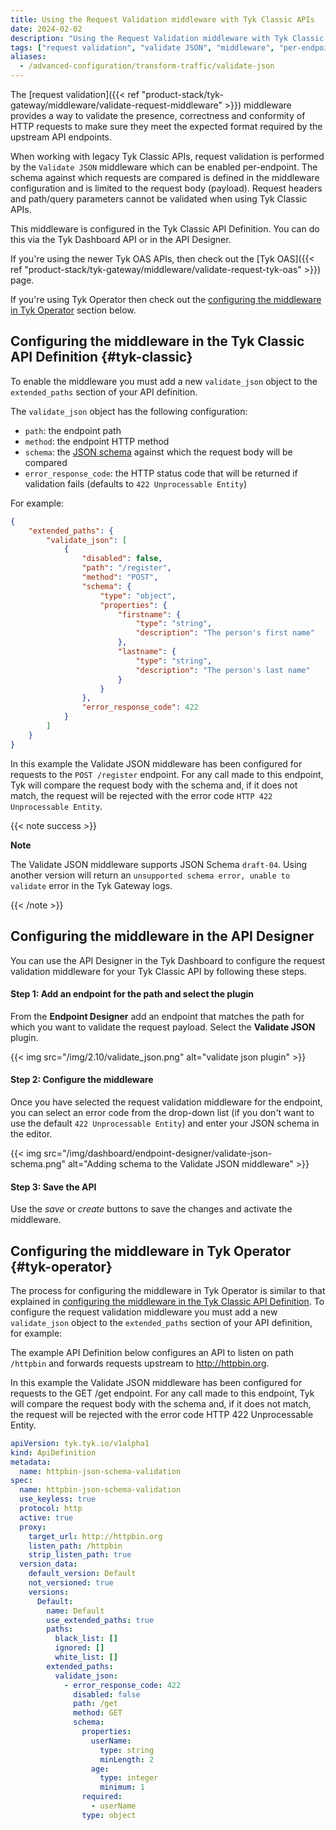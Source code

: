 ```yaml
---
title: Using the Request Validation middleware with Tyk Classic APIs
date: 2024-02-02
description: "Using the Request Validation middleware with Tyk Classic APIs"
tags: ["request validation", "validate JSON", "middleware", "per-endpoint", "Tyk Classic", "Tyk Classic API"]
aliases:
  - /advanced-configuration/transform-traffic/validate-json
---
```


The [request validation]({{< ref "product-stack/tyk-gateway/middleware/validate-request-middleware" >}}) middleware provides a way to validate the presence, correctness and conformity of HTTP requests to make sure they meet the expected format required by the upstream API endpoints.

When working with legacy Tyk Classic APIs, request validation is performed by the `Validate JSON` middleware which can be enabled per-endpoint. The schema against which requests are compared is defined in the middleware configuration and is limited to the request body (payload). Request headers and path/query parameters cannot be validated when using Tyk Classic APIs.

This middleware is configured in the Tyk Classic API Definition. You can do this via the Tyk Dashboard API or in the API Designer.

If you're using the newer Tyk OAS APIs, then check out the [Tyk OAS]({{< ref "product-stack/tyk-gateway/middleware/validate-request-tyk-oas" >}}) page.

If you're using Tyk Operator then check out the [configuring the middleware in Tyk Operator](#tyk-operator) section below.

## Configuring the middleware in the Tyk Classic API Definition {#tyk-classic}

To enable the middleware you must add a new `validate_json` object to the `extended_paths` section of your API definition.

The `validate_json` object has the following configuration:
- `path`: the endpoint path
- `method`: the endpoint HTTP method
- `schema`: the [JSON schema](https://json-schema.org/understanding-json-schema/basics) against which the request body will be compared
- `error_response_code`: the HTTP status code that will be returned if validation fails (defaults to `422 Unprocessable Entity`)

For example:
```json  {linenos=true, linenostart=1}
{
    "extended_paths": {
        "validate_json": [
            {
                "disabled": false,
                "path": "/register",
                "method": "POST",
                "schema": {
                    "type": "object",
                    "properties": {
                        "firstname": {
                            "type": "string",
                            "description": "The person's first name"
                        },
                        "lastname": {
                            "type": "string",
                            "description": "The person's last name"
                        }
                    }
                },
                "error_response_code": 422
            }
        ]
    }
}
```

In this example the Validate JSON middleware has been configured for requests to the `POST /register` endpoint. For any call made to this endpoint, Tyk will compare the request body with the schema and, if it does not match, the request will be rejected with the error code `HTTP 422 Unprocessable Entity`.

{{< note success >}}

**Note**  

The Validate JSON middleware supports JSON Schema `draft-04`. Using another version will return an `unsupported schema error, unable to validate` error in the Tyk Gateway logs.

{{< /note >}}

## Configuring the middleware in the API Designer

You can use the API Designer in the Tyk Dashboard to configure the request validation middleware for your Tyk Classic API by following these steps.

#### Step 1: Add an endpoint for the path and select the plugin

From the **Endpoint Designer** add an endpoint that matches the path for which you want to validate the request payload. Select the **Validate JSON** plugin.

{{< img src="/img/2.10/validate_json.png" alt="validate json plugin" >}}

#### Step 2: Configure the middleware

Once you have selected the request validation middleware for the endpoint, you can select an error code from the drop-down list (if you don't want to use the default `422 Unprocessable Entity`) and enter your JSON schema in the editor.

{{< img src="/img/dashboard/endpoint-designer/validate-json-schema.png" alt="Adding schema to the Validate JSON middleware" >}}

#### Step 3: Save the API

Use the *save* or *create* buttons to save the changes and activate the middleware.

## Configuring the middleware in Tyk Operator {#tyk-operator}

The process for configuring the middleware in Tyk Operator is similar to that explained in [configuring the middleware in the Tyk Classic API Definition](#tyk-classic). To configure the request validation middleware you must add a new `validate_json` object to the `extended_paths` section of your API definition, for example:

The example API Definition below configures an API to listen on path `/httpbin` and forwards requests upstream to http://httpbin.org.

In this example the Validate JSON middleware has been configured for requests to the GET /get endpoint. For any call made to this endpoint, Tyk will compare the request body with the schema and, if it does not match, the request will be rejected with the error code HTTP 422 Unprocessable Entity.

```yaml  {linenos=true, linenostart=1}
apiVersion: tyk.tyk.io/v1alpha1
kind: ApiDefinition
metadata:
  name: httpbin-json-schema-validation
spec:
  name: httpbin-json-schema-validation
  use_keyless: true
  protocol: http
  active: true
  proxy:
    target_url: http://httpbin.org
    listen_path: /httpbin
    strip_listen_path: true
  version_data:
    default_version: Default
    not_versioned: true
    versions:
      Default:
        name: Default
        use_extended_paths: true
        paths:
          black_list: []
          ignored: []
          white_list: []
        extended_paths:
          validate_json:
            - error_response_code: 422
              disabled: false
              path: /get
              method: GET
              schema:
                properties:
                  userName:
                    type: string
                    minLength: 2
                  age:
                    type: integer
                    minimum: 1
                required:
                  - userName
                type: object
```

